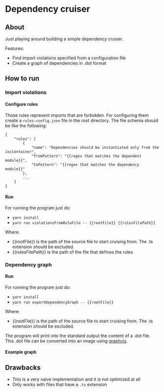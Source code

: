 # Dependency cruiser
## About
Just playing around building a simple dependency cruiser.

Features:
- Find import violations specified from a configuration file
- Create a graph of dependencies in .dot format

## How to run
### Import violations
#### Configure rules
Those rules represent imports that are forbidden. For configuring them create a `rules-config.json` file in the root directory.
The file schema should be like the following:
````
{
    "rules": [
        {
            "name": "Dependencies should be instantiated only from the iocContainer",
            "fromPattern": "{{regex that matches the dependent module}}",
            "toPattern": "{{regex that matches the dependency module}}"
        },
        ...
    ]
}
````
#### Run
For running the program just do:
- `yarn install`
- `yarn run violationsFromRuleFile -- {{rootFile}} {{rulesFilePath}}`

Where:
- {{rootFile}} is the path of the source file to start cruising from. The .ts extension should be excluded.
- {{rulesFilePath}} is the path of the file that defines the rules

### Dependency graph
#### Run
For running the program just do:
- `yarn install`
- `yarn run exportDependencyGraph -- {{rootFile}}`

Where:
- {{rootFile}} is the path of the source file to start cruising from. The .ts extension should be excluded.

The program will print into the standard output the content of a .dot file. This .dot file can be converted into an image using [graphviz](https://www.graphviz.org/doc/info/command.html).

#### Example graph


## Drawbacks
- This is a very naive implementation and it is not optimized at all
- Only works with files that have a `.ts` extension
